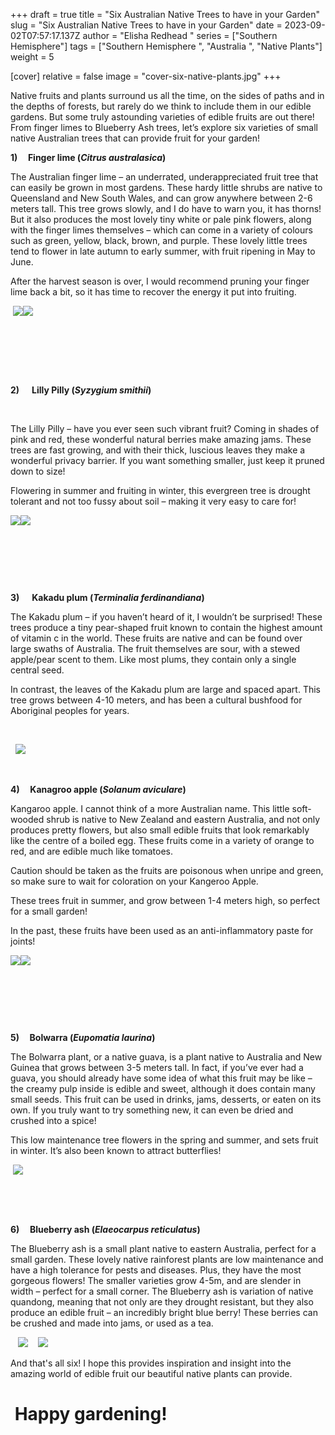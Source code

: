 +++
draft = true
title = "Six Australian Native Trees to have in your Garden"
slug = "Six Australian Native Trees to have in your Garden"
date = 2023-09-02T07:57:17.137Z
author = "Elisha Redhead "
series = ["Southern Hemisphere"]
tags = ["Southern Hemisphere ", "Australia ", "Native Plants"]
weight = 5

[cover]
relative = false
image = "cover-six-native-plants.jpg"
+++
<!--StartFragment-->

Native fruits and plants surround us all the time, on the sides of paths and in the depths of forests, but rarely do we think to include them in our edible gardens. But some truly astounding varieties of edible fruits are out there! From finger limes to Blueberry Ash trees, let’s explore six varieties of small native Australian trees that can provide fruit for your garden!



**1)     Finger lime (*Citrus australasica*)**  

The Australian finger lime – an underrated, underappreciated fruit tree that can easily be grown in most gardens. These hardy little shrubs are native to Queensland and New South Wales, and can grow anywhere between 2-6 meters tall. This tree grows slowly, and I do have to warn you, it has thorns! But it also produces the most lovely tiny white or pale pink flowers, along with the finger limes themselves – which can come in a variety of colours such as green, yellow, black, brown, and purple. These lovely little trees tend to flower in late autumn to early summer, with fruit ripening in May to June.

After the harvest season is over, I would recommend pruning your finger lime back a bit, so it has time to recover the energy it put into fruiting.

 ![](https://lh3.googleusercontent.com/ojeAAtVH1nYoSIvBUsFxaie8enJpASYzkgWtK7XBQtl8p1432wdTEYrPkuVgHXmdGKR1eG_eeA1jJGVbUKdlIFnIkvkrxMWTBmb3mi-rGTkmV5NF2hMCkw8iyY1kktTQNY70BUygrwKucb8yBI986kw)![](https://lh6.googleusercontent.com/JuwRLj_83Tv7haIUwWf4pMmb4E3wGnHc-IsnE3R0UR_HAdw7qnt_aKoxqGLF9yL0RsA4oDN2flezqe5EzOzRqU8QZU2O9PIEtVd5UnIhPVfuqBvMK3fscFEfNIqB2cpNxqARa-LkjwWsyW62Y9QSK94)

      



 

 

**2)      Lilly Pilly (*Syzygium smithii*)**  

 

The Lilly Pilly – have you ever seen such vibrant fruit? Coming in shades of pink and red, these wonderful natural berries make amazing jams. These trees are fast growing, and with their thick, luscious leaves they make a wonderful privacy barrier. If you want something smaller, just keep it pruned down to size!

Flowering in summer and fruiting in winter, this evergreen tree is drought tolerant and not too fussy about soil – making it very easy to care for!

![](https://lh5.googleusercontent.com/Idg_HAEjvgBA150td1j1FB21Z-9A7T8wBT6MG_akv2_jadhU_3MdJUiNpvR-SIM8FFwFTVgFP44QAtCjcm0P8G9-mOHzEsG7EqQCzhakBX4g8fZLhj_J70O0RpEfrqQ5AJPPnwhwgwxUW8QKaPLH9IA)![](https://lh3.googleusercontent.com/lS6thgK3m4yW7NcIwje5miW5x66JNvUOHgdun-rojOpf9lf0CdVGLDGhC9wYWxFzFOHa74MjHy90LdCTaS4FgHyPjvy-bEoy2mxZ6JfUGF5INdCZ8IKAll5nZd2aXcKhW3IdtCNvJNO_WNnDX3PaRlo)

         



  

 

**3)      Kakadu plum (*Terminalia ferdinandiana*)**



The Kakadu plum – if you haven’t heard of it, I wouldn’t be surprised! These trees produce a tiny pear-shaped fruit known to contain the highest amount of vitamin c in the world. These fruits are native and can be found over large swaths of Australia. The fruit themselves are sour, with a stewed apple/pear scent to them. Like most plums, they contain only a single central seed.

In contrast, the leaves of the Kakadu plum are large and spaced apart. This tree grows between 4-10 meters, and has been a cultural bushfood for Aboriginal peoples for years.

 

  ![](https://lh6.googleusercontent.com/WyU1wX9vrifyxWsGLXruwlzoNj2YOtCXfqUGzpfPEi2E6Z_3xbNwOvkpJYKPGsS3exCu0-oW-zMILqvRVkyO33P5k941mbFLTJG6HIkr3eANcT5RcGh69kr4LkHCE6iJJ2WXzmGSuLeGuKJKYOVOTSE)

 

**4)     Kanagroo apple (*Solanum aviculare*)**



Kangaroo apple. I cannot think of a more Australian name. This little soft-wooded shrub is native to New Zealand and eastern Australia, and not only produces pretty flowers, but also small edible fruits that look remarkably like the centre of a boiled egg. These fruits come in a variety of orange to red, and are edible much like tomatoes.

Caution should be taken as the fruits are poisonous when unripe and green, so make sure to wait for coloration on your Kangeroo Apple.

These trees fruit in summer, and grow between 1-4 meters high, so perfect for a small garden!

In the past, these fruits have been used as an anti-inflammatory paste for joints!

![](https://lh3.googleusercontent.com/-keRSPq7e_3oAvOEAU64ax7I4H3DvCZWURxF_So8whAe79dLcAjdsx5Dx42pkgL_xdxhvGqisoqRDzDvmWelw-3UK9egqWjx0fzln5sSUjiYm44ohBzdOmKykPZz_7K2OO0HqfdD0aZplu8ZFOvtkD4)![](https://lh4.googleusercontent.com/5nUcfWRupQPdkwZ9D35yD91GziFhKr-oV87Xqrnu7zw5vppLxer_cTynCIZE6UsNBbR-SmVS2mEqFkXv2f3Qwem9rBF0HpANSqzwSfnfDNIzBTkC-qInNsd1S1KS5WPB5VgWVgI_xbScf_I97zejzZY)

   

    

 

**5)     Bolwarra (*Eupomatia laurina*)**



The Bolwarra plant, or a native guava, is a plant native to Australia and New Guinea that grows between 3-5 meters tall. In fact, if you’ve ever had a guava, you should already have some idea of what this fruit may be like – the creamy pulp inside is edible and sweet, although it does contain many small seeds. This fruit can be used in drinks, jams, desserts, or eaten on its own. If you truly want to try something new, it can even be dried and crushed into a spice!

This low maintenance tree flowers in the spring and summer, and sets fruit in winter. It’s also been known to attract butterflies!

 ![](https://lh4.googleusercontent.com/Nojl58Ecxa6HJ4e5y8U1goqqf2yOQFeRTJM0sFte8xiHncgbtlfOgm22ktteI3u9FFN_Z6Xi3Ocmk7i5GIHMOWKj9gfzIK6f4jPoJLO3dCikmu07uFQ2qsED4I-ZAVseWno0AEdQOZPzXs7laot01Ps)

 

 

**6)     Blueberry ash (*Elaeocarpus reticulatus*)**



The Blueberry ash is a small plant native to eastern Australia, perfect for a small garden. These lovely native rainforest plants are low maintenance and have a high tolerance for pests and diseases. Plus, they have the most gorgeous flowers! The smaller varieties grow 4-5m, and are slender in width – perfect for a small corner. The Blueberry ash is variation of native quandong, meaning that not only are they drought resistant, but they also produce an edible fruit – an incredibly bright blue berry! These berries can be crushed and made into jams, or used as a tea.



   ![](https://lh5.googleusercontent.com/2u2a2urSoE8krANwIjHqXkkqTeVnrO0bMjUyfVBJ_lGDbc0j5qSNADIWnn5EA_7vhOVUXVJ-_pOCZRe6q0LMljMqbIrr8Pqt1CWodwoF2dfb_WNUFkb3arFYzV0gFP37x03KY11NppoPI1RF-HGI0ZE)    ![](https://lh5.googleusercontent.com/B9yjBSCLnwLM-VJOvQTEYxjv9ABVyZ87-cKItYvrtUePsksz6FcIqOKu1dYbbETMrmA_u6AhMACwZ6XXKdneqi0av7GQW4pdRFmqXjrN3n9b2AuadzGLAe-4MX2cSwv3m-MVFivACtEpbGs7DHIbWrI)

<!--LineBreak-->

And that's all six! I hope this provides inspiration and insight into the amazing world of edible fruit our beautiful native plants can provide. 

#  Happy gardening!

<!--EndFragment-->